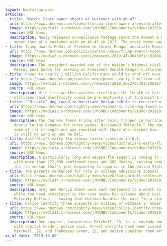 ```yaml
---
layout: bootstrap-post
articles:
- title: 'Watch: Store owner shoots at customer with AK-47'
  url: https://www.nbcnews.com/video/florida-store-owner-arrested-after-shooting-at-customer-with-ak-47-70883397629
  image: https://media12.s-nbcnews.com/j/MSNBC/Components/Video/201910/f_mo_ak47_191008.nbcnews-fp-1200-630.jpg
  source: NBC News
  description: Newly released surveillance footage shows the moment a Florida store
    owner shot at a customer with an AK-47 in 2017. The store owner was arrested.
- title: Trump awards Medal of Freedom to former Reagan associate Edwin Meese
  url: https://www.nbcnews.com/politics/white-house/trump-awards-medal-freedom-former-reagan-associate-edwin-meese-n1064046
  image: https://media3.s-nbcnews.com/j/newscms/2019_41/3043971/191008-edwin-meese-donald-trump-oval-office-ac-741p_ba9c0c5b8e0662fac6e6ec8b05fd865b.nbcnews-fp-1200-630.jpg
  source: NBC News
  description: The president awarded one of the nation's highest civilian honors to
    Meese, best known for serving as President Ronald Reagan's attorney general.
- title: Power to nearly 1 million Californians could be shut off over fire hazard
  url: https://www.nbcnews.com/news/us-news/power-nearly-1-million-californians-could-be-shut-over-fire-n1064041
  image: https://media2.s-nbcnews.com/j/newscms/2019_20/2707301/190107-power-lines-camp-fire-cs-254p_6cd3eca5e0fbcc6bf08f6ed25001dc2f.nbcnews-fp-1200-630.jpg
  source: NBC News
  description: With fire weather watches stretching the length of California, electric
    utilities said electricity could be pre-emptively cut to almost 1 million customers.
- title: "‘Miracle’ dog found in Hurricane Dorian debris is reunited with his rescuers"
  url: https://www.nbcnews.com/nightly-news/video/-miracle-dog-found-in-hurricane-dorian-debris-is-reunited-with-his-rescuers-70882373531
  image: https://media12.s-nbcnews.com/j/MSNBC/Components/Video/201910/nn_ksa_miracle_dog_reunion_191008_1570576661598.nbcnews-fp-1200-630.jpg
  source: NBC News
  description: The dog was found Friday after being trapped in Hurricane Dorian’s
    debris in the Bahamas for three weeks. Nicknamed “Miracle,” the dog has regained
    some of its strength and was reunited with those who rescued him -- though there
    is still no word on who he bel…
- title: Australia’s early flu season raises concerns in U.S.
  url: https://www.nbcnews.com/nightly-news/video/australia-s-early-flu-season-raises-concerns-in-u-s-70880325964
  image: https://media14.s-nbcnews.com/j/MSNBC/Components/Video/201910/nn_jto_early_flu_warning_191008_1920x1080.nbcnews-fp-1200-630.jpg
  source: NBC News
  description: A particularly long and severe flu season is coming to an end in Australia,
    with more than 272,000 confirmed cases and 662 deaths, raising concerns about
    the flu season that’s just beginning to ramp up in the United States.
- title: Two parents sentenced for role in college admissions scandal
  url: https://www.nbcnews.com/nightly-news/video/two-parents-sentenced-for-role-in-college-admissions-scandal-70880325945
  image: https://media14.s-nbcnews.com/j/MSNBC/Components/Video/201910/nn_mal_admissions_scandal_sentencing_191008_1920x1080.nbcnews-fp-1200-630.jpg
  source: NBC News
  description: Greg and Marcia Abbot were each sentenced to a month in prison today,
    while the head prosecutor in the case broke his silence about Lori Laughlin and
    Felicity Huffman -- saying that Huffman handled the case “in a classy way.”
- title: Police identify three suspects in killing of witness in Amber Guyger trial
  url: https://www.nbcnews.com/nightly-news/video/police-identify-three-suspects-in-killing-of-witness-in-amber-guyger-trial-70880837604
  image: https://media11.s-nbcnews.com/j/MSNBC/Components/Video/201910/nn_mch_guyger_witness_murder_update_191008_1920x1080.nbcnews-fp-1200-630.jpg
  source: NBC News
  description: One suspect, Jacquerious Mitchell, 20, is in custody and will be charged
    with capital murder, police said. Arrest warrants have been issued for Michael
    Mitchell, 32, and Thaddeous Green, 22, and police consider them armed and dangerous.
as_of_date: '2019-10-08'
---
```



